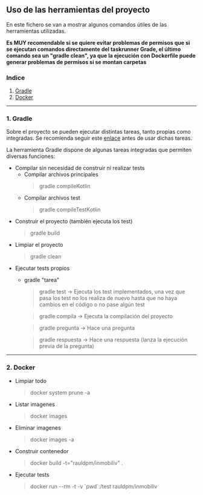## Uso de las herramientas del proyecto

En este fichero se van a mostrar algunos comandos útiles de las herramientas utilizadas.

**Es MUY recomendable si se quiere evitar problemas de permisos que si se ejecutan comandos directamente del taskrunner Grade, el último comando sea un "gradle clean", ya que la ejecución con Dockerfile puede generar problemas de permisos si se montan carpetas**

### Indice

1. [Gradle](#id1)
2. [Docker](#id2)
---

### 1. Gradle<a id="id1"></a>

Sobre el proyecto se pueden ejecutar distintas tareas, tanto propias como integradas. Se recomienda seguir este [enlace](docs/instalacion.md) antes de usar dichas tareas.

La herramienta Gradle dispone de algunas tareas integradas que permiten diversas funciones:

- Compilar sin necesidad de construir ni realizar tests
  - Compilar archivos principales
    > gradle compileKotlin
  - Compilar archivos test
    > gradle compileTestKotlin
- Construir el proyecto (también ejecuta los test)
  > gradle build
- Limpiar el proyecto
  > gradle clean
- Ejecutar tests propios
  - gradle "tarea"
    > gradle test -> Ejecuta los test implementados, una vez que pasa los test no los realiza de nuevo hasta que no haya cambios en el código o no pase algún test

    > gradle compila -> Ejecuta la compilación del proyecto

    > gradle pregunta -> Hace una pregunta

    > gradle respuesta -> Hace una respuesta (lanza la ejecución previa de la pregunta)

---
### 2. Docker<a id="id2"></a>

- Limpiar todo
  > docker system prune -a

- Listar imagenes
  > docker images

- Eliminar imagenes
  > docker images -a

- Construir contenedor
  > docker build -t="rauldpm/inmobiliv" .

- Ejecutar tests
  > docker run --rm -t -v \`pwd\`:/test rauldpm/inmobiliv
  